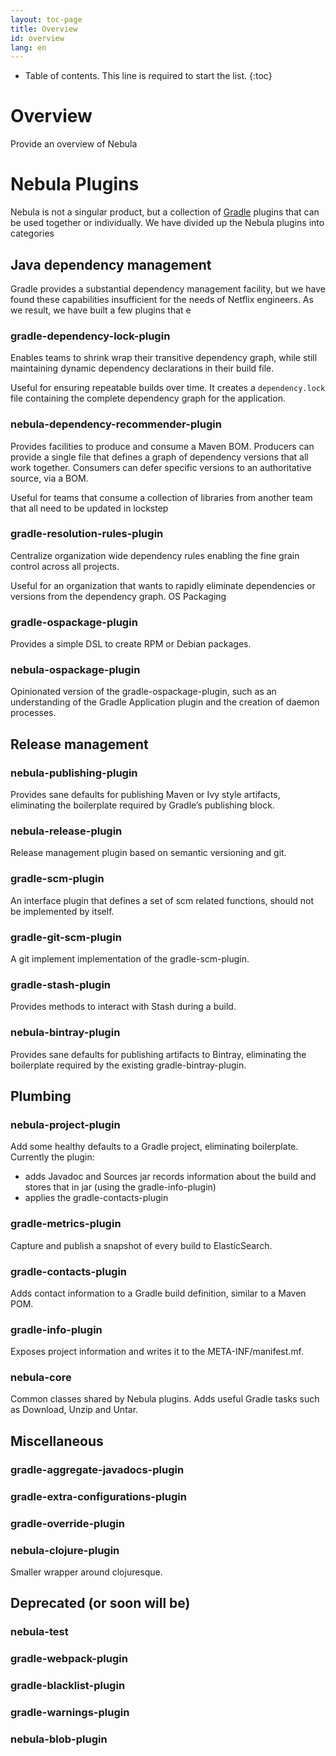 ```yaml
---
layout: toc-page
title: Overview
id: overview
lang: en
---
```


* Table of contents. This line is required to start the list.
{:toc}

# Overview

Provide an overview of Nebula


# Nebula Plugins

Nebula is not a singular product, but a collection of [Gradle](http://www.gradle.org) plugins that can be 
used together or individually. We have divided up the Nebula plugins into categories 

## Java dependency management
Gradle provides a substantial dependency management facility, but we have found these capabilities insufficient for the
needs of Netflix engineers. As we result, we have built a few plugins that e

### gradle-dependency-lock-plugin
Enables teams to shrink wrap their transitive dependency graph, while still maintaining dynamic dependency declarations 
in their build file. 

Useful for ensuring repeatable builds over time. It creates a `dependency.lock` file containing 
the complete dependency graph for the application.

### nebula-dependency-recommender-plugin
Provides facilities to produce and consume a Maven BOM. Producers can provide a single file that defines a graph of 
dependency versions that all work together. Consumers can defer specific versions to an authoritative source, via a BOM.

Useful for teams that consume a collection of libraries from another team that all need to be updated in lockstep

### gradle-resolution-rules-plugin
Centralize organization wide dependency rules enabling the fine grain control across all projects.

Useful for an organization that wants to rapidly eliminate dependencies or versions from the dependency graph.
OS Packaging

### gradle-ospackage-plugin
Provides a simple DSL to create RPM or Debian packages.

### nebula-ospackage-plugin
Opinionated version of the gradle-ospackage-plugin, such as an understanding of the Gradle Application plugin and the 
creation of daemon processes.

## Release management

### nebula-publishing-plugin
Provides sane defaults for publishing Maven or Ivy style artifacts, eliminating the boilerplate required by Gradle’s 
publishing block.

### nebula-release-plugin 
Release management plugin based on semantic versioning and git.

### gradle-scm-plugin
An interface plugin that defines a set of scm related functions, should not be implemented by itself.

### gradle-git-scm-plugin
A git implement implementation of the gradle-scm-plugin.

### gradle-stash-plugin
Provides methods to interact with Stash during a build.

### nebula-bintray-plugin
Provides sane defaults for publishing artifacts to Bintray, eliminating the boilerplate required by the existing 
gradle-bintray-plugin.

## Plumbing

### nebula-project-plugin
Add some healthy defaults to a Gradle project, eliminating boilerplate. Currently the plugin:

- adds Javadoc and Sources jar records information about the build and stores that in jar (using the gradle-info-plugin)
- applies the gradle-contacts-plugin

### gradle-metrics-plugin
Capture and publish a snapshot of every build to ElasticSearch.

### gradle-contacts-plugin
Adds contact information to a Gradle build definition, similar to a Maven POM.

### gradle-info-plugin
Exposes project information and writes it to the META-INF/manifest.mf.

### nebula-core
Common classes shared by Nebula plugins. Adds useful Gradle tasks such as Download, Unzip and Untar.

## Miscellaneous

### gradle-aggregate-javadocs-plugin

### gradle-extra-configurations-plugin

### gradle-override-plugin

### nebula-clojure-plugin
Smaller wrapper around clojuresque.

## Deprecated (or soon will be)

### nebula-test

### gradle-webpack-plugin

### gradle-blacklist-plugin

### gradle-warnings-plugin

### nebula-blob-plugin
